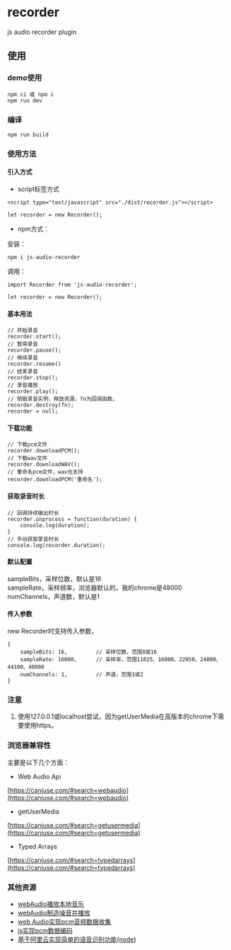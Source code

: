# recorder
js audio recorder plugin

## 使用
### demo使用
```
npm ci 或 npm i
npm run dev
```

### 编译
```
npm run build
```

### 使用方法
#### 引入方式
+ script标签方式

```
<script type="text/javascript" src="./dist/recorder.js"></script>

let recorder = new Recorder();
```
+ npm方式：

安装：
```
npm i js-audio-recorder
```
调用：
```
import Recorder from 'js-audio-recorder';

let recorder = new Recorder();
```

#### 基本用法
```
// 开始录音
recorder.start();
// 暂停录音
recorder.pause();
// 继续录音
recorder.resume()
// 结束录音
recorder.stop();
// 录音播放
recorder.play();
// 销毁录音实例，释放资源，fn为回调函数，
recorder.destroy(fn);
recorder = null;
```

#### 下载功能
```
// 下载pcm文件
recorder.downloadPCM();
// 下载wav文件
recorder.downloadWAV();
// 重命名pcm文件，wav也支持
recorder.downloadPCM('重命名');
```

#### 获取录音时长
```
// 回调持续输出时长
recorder.onprocess = function(duration) {
    console.log(duration);
}
// 手动获取录音时长
console.log(recorder.duration);
```

#### 默认配置
sampleBits，采样位数，默认是16  
sampleRate，采样频率，浏览器默认的，我的chrome是48000  
numChannels，声道数，默认是1  

#### 传入参数
new Recorder时支持传入参数，
```
{
    sampleBits: 16,         // 采样位数，范围8或16
    sampleRate: 16000,      // 采样率，范围11025、16000、22050、24000、44100、48000
    numChannels: 1,         // 声道，范围1或2
}
```

### 注意

1. 使用127.0.0.1或localhost尝试，因为getUserMedia在高版本的chrome下需要使用https。

### 浏览器兼容性
主要是以下几个方面：
+ Web Audio Api

[https://caniuse.com/#search=webaudio](https://caniuse.com/#search=webaudio)

+ getUserMedia

[https://caniuse.com/#search=getusermedia](https://caniuse.com/#search=getusermedia)

+ Typed Arrays

[https://caniuse.com/#search=typedarrays](https://caniuse.com/#search=typedarrays)

### 其他资源

+ [webAudio播放本地音乐](https://github.com/2fps/demo/tree/master/view/2019/04/webAudio%E6%92%AD%E6%94%BE%E6%9C%AC%E5%9C%B0%E9%9F%B3%E4%B9%90)
+ [webAudio制造噪音并播放](https://github.com/2fps/demo/tree/master/view/2019/04/webAudio%E5%88%B6%E9%80%A0%E5%99%AA%E9%9F%B3%E5%B9%B6%E6%92%AD%E6%94%BE)
+ [web Audio实现pcm音频数据收集](https://github.com/2fps/demo/tree/master/view/2019/04/webAudio%E5%AE%9E%E7%8E%B0pcm%E9%9F%B3%E9%A2%91%E6%95%B0%E6%8D%AE%E6%94%B6%E9%9B%86)
+ [js实现pcm数据编码](https://github.com/2fps/demo/tree/master/view/2019/04/js%E5%AE%9E%E7%8E%B0pcm%E6%95%B0%E6%8D%AE%E7%BC%96%E7%A0%81)
+ [基于阿里云实现简单的语音识别功能(node)](https://github.com/2fps/demo/tree/master/view/2019/01/%E5%9F%BA%E4%BA%8E%E9%98%BF%E9%87%8C%E4%BA%91%E5%AE%9E%E7%8E%B0%E7%AE%80%E5%8D%95%E7%9A%84%E8%AF%AD%E9%9F%B3%E8%AF%86%E5%88%AB%E5%8A%9F%E8%83%BD(node))
